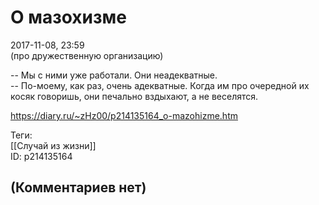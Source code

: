 О мазохизме
===========

  
2017-11-08, 23:59  
 (про дружественную организацию)   
   
 -- Мы с ними уже работали. Они неадекватные.   
 -- По-моему, как раз, очень адекватные. Когда им про очередной их косяк говоришь, они печально вздыхают, а не веселятся.   
  
<https://diary.ru/~zHz00/p214135164_o-mazohizme.htm>  
  
Теги:  
[[Случай из жизни]]  
ID: p214135164  


(Комментариев нет)
------------------